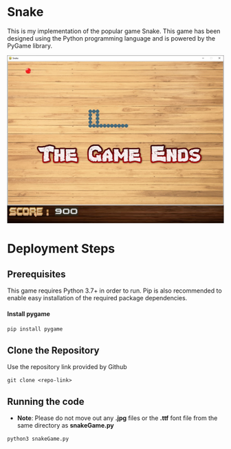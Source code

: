 # Snake

This is my implementation of the popular game Snake. This game has been designed using the Python programming language and is powered by the PyGame library.

![Snake_Game](TitleImage.jpg)

# Deployment Steps
## Prerequisites
This game requires Python 3.7+ in order to run. Pip is also recommended to enable easy installation of the required package dependencies.

#### Install pygame
```
pip install pygame
```
## Clone the Repository
Use the repository link provided by Github
```
git clone <repo-link>
```

## Running the code
- **Note**: Please do not move out  any __.jpg__ files or the __.ttf__ font file from the same directory as __snakeGame.py__
```
python3 snakeGame.py

